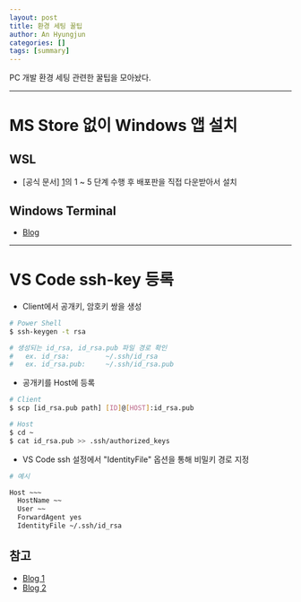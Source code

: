 ```yaml
---
layout: post
title: 환경 세팅 꿀팁
author: An Hyungjun
categories: []
tags: [summary]
---
```


PC 개발 환경 세팅 관련한 꿀팁을 모아놨다.

--------------------------------------------------------------------------------

# MS Store 없이 Windows 앱 설치

## WSL
- [공식 문서] [1]의 1 ~ 5 단계 수행 후 배포판을 직접 다운받아서 설치

[1]: https://docs.microsoft.com/ko-kr/windows/wsl/install-manual

## Windows Terminal
- [Blog](https://hackmd.io/@ss14/windows-terminal#)

--------------------------------------------------------------------------------

# VS Code ssh-key 등록

- Client에서 공개키, 암호키 쌍을 생성

```bash
# Power Shell
$ ssh-keygen -t rsa

# 생성되는 id_rsa, id_rsa.pub 파일 경로 확인
# 	ex. id_rsa: 		~/.ssh/id_rsa
# 	ex. id_rsa.pub: 	~/.ssh/id_rsa.pub
```

- 공개키를 Host에 등록
```bash
# Client
$ scp [id_rsa.pub path] [ID]@[HOST]:id_rsa.pub

# Host
$ cd ~
$ cat id_rsa.pub >> .ssh/authorized_keys
```

- VS Code ssh 설정에서 "IdentityFile" 옵션을 통해 비밀키 경로 지정
```bash
# 예시

Host ~~~
  HostName ~~
  User ~~
  ForwardAgent yes
  IdentityFile ~/.ssh/id_rsa
```

## 참고
- [Blog 1](https://otugi.tistory.com/344)
- [Blog 2](https://snwo.tistory.com/173)

